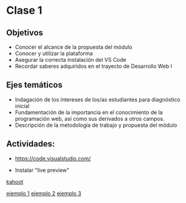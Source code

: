 # Clase 1

## Objetivos
* Conocer el alcance de la propuesta del módulo
* Conocer y utilizar la plataforma
* Asegurar la correcta instalación del VS Code
* Recordar saberes adquiridos en el trayecto de Desarrollo Web I


## Ejes temáticos

* Indagación de los intereses de los/as estudiantes para diagnóstico inicial
* Fundamentación de la importancia en el conocimiento de la programación web, así como sus derivados a otros campos.
* Descripción de la metodología de trabajo y propuesta del módulo

## Actividades:


- https://code.visualstudio.com/

- Instalar "live preview"

[kahoot]()

[ejemplo 1](https://suizalcuadrado.netlify.app/index.html)
[ejemplo 2](https://ftrujillo-passwordgenerator.netlify.app/)
[ejemplo 3](https://eager-northcutt-e1f750.netlify.app/3_blake_v1/drum%20kit/)
